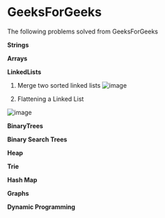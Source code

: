 # GeeksForGeeks
The following problems solved from GeeksForGeeks

**Strings**


**Arrays**


**LinkedLists**

1. Merge two sorted linked lists 
![image](https://user-images.githubusercontent.com/63187046/120115819-2c2e6480-c1a3-11eb-8e94-12731178fecd.png)


2. Flattening a Linked List

![image](https://user-images.githubusercontent.com/63187046/120115498-8b8b7500-c1a1-11eb-8a14-82c72f69b477.png)


**BinaryTrees**


**Binary Search Trees**


**Heap**


**Trie**


**Hash Map**


**Graphs**


**Dynamic Programming**


